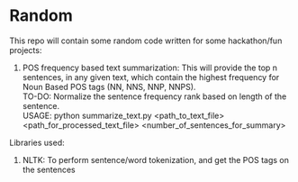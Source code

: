 # Random

This repo will contain some random code written for some hackathon/fun projects:
1)  POS frequency based text summarization: This will provide the top n sentences, in any given text, which contain the highest frequency for Noun Based POS tags (NN, NNS, NNP, NNPS). </br>
    TO-DO:  Normalize the sentence frequency rank based on length of the sentence. </br>
    USAGE:  python summarize_text.py <path_to_text_file> <path_for_processed_text_file> <number_of_sentences_for_summary> </br>

Libraries used:
1) NLTK:  To perform sentence/word tokenization, and get the POS tags on the sentences
